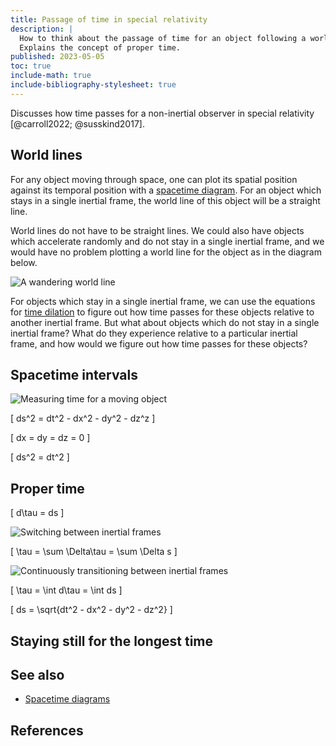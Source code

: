 ```yaml
---
title: Passage of time in special relativity
description: |
  How to think about the passage of time for an object following a world line.
  Explains the concept of proper time.
published: 2023-05-05
toc: true
include-math: true
include-bibliography-stylesheet: true
---
```


Discusses how time passes for a non-inertial observer in special relativity [@carroll2022; @susskind2017].

## World lines

For any object moving through space, one can plot its spatial position
against its temporal position with a [spacetime diagram].
For an object which stays in a single inertial frame,
the world line of this object will be a straight line.

World lines do not have to be straight lines.
We could also have objects which accelerate randomly and do not stay in
a single inertial frame, and we would have no problem plotting a world line
for the object as in the diagram below.

![A wandering world line](/diagrams/article/relativity/proper-time/random-line.svg)

For objects which stay in a single inertial frame, we can use the equations
for [time dilation] to figure out how time passes for these objects
relative to another inertial frame.  But what about objects which do not
stay in a single inertial frame?  What do they experience relative to
a particular inertial frame, and how would we figure out how time passes
for these objects?

[spacetime diagram]: /article/physics/relativity/spacetime-diagrams
[time dilation]: /article/physics/relativity/spacetime-diagrams#time-dilation

## Spacetime intervals

![Measuring time for a moving object](/diagrams/article/relativity/proper-time/measuring-time.svg)

\[ ds^2 = dt^2 - dx^2 - dy^2 - dz^z \]

\[ dx = dy = dz = 0 \]

\[ ds^2 = dt^2 \]

## Proper time

\[ d\tau = ds \]

![Switching between inertial frames](/diagrams/article/relativity/proper-time/discrete-lines.svg)

\[ \tau = \sum \Delta\tau = \sum \Delta s \]

![Continuously transitioning between inertial frames](/diagrams/article/relativity/proper-time/continuous-line.svg)

\[ \tau = \int d\tau = \int ds \]

\[ ds = \sqrt{dt^2 - dx^2 - dy^2 - dz^2} \]

## Staying still for the longest time

## See also

*   [Spacetime diagrams](/article/physics/relativity/spacetime-diagrams)

## References
